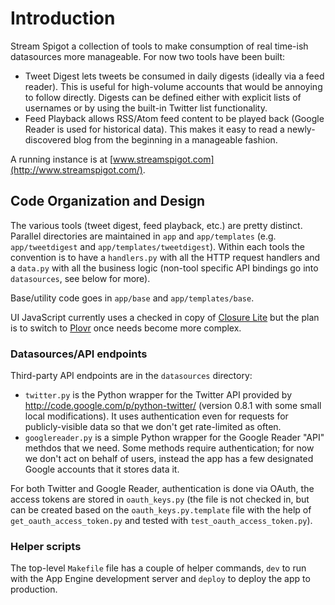# Introduction

Stream Spigot a collection of tools to make consumption of real time-ish datasources more manageable. For now two tools have been built:
* Tweet Digest lets tweets be consumed in daily digests (ideally via a feed reader). This is useful for high-volume accounts that would be annoying to follow directly. Digests can be defined either with explicit lists of usernames or by using the built-in Twitter list functionality.
* Feed Playback allows RSS/Atom feed content to be played back (Google Reader is used for historical data). This makes it easy to read a newly-discovered blog from the beginning in a manageable fashion.

A running instance is at [www.streamspigot.com](http://www.streamspigot.com/).

## Code Organization and Design

The various tools (tweet digest, feed playback, etc.) are pretty distinct. Parallel directories are maintained in `app` and `app/templates` (e.g. `app/tweetdigest` and `app/templates/tweetdigest`). Within each tools the convention is to have a `handlers.py` with all the HTTP request handlers and a `data.py` with all the business logic (non-tool specific API bindings go into `datasources`, see below for more).

Base/utility code goes in `app/base` and `app/templates/base`.

UI JavaScript currently uses a checked in copy of [Closure Lite](http://www.programmingclosure.com/closure-lite/) but the plan is to switch to [Plovr](http://plovr.com/) once needs become more complex.

### Datasources/API endpoints

Third-party API endpoints are in the `datasources` directory:

* `twitter.py` is the Python wrapper for the Twitter API provided by http://code.google.com/p/python-twitter/ (version 0.8.1 with some small local modifications). It uses authentication even for requests for publicly-visible data so that we don't get rate-limited as often.
* `googlereader.py` is a simple Python wrapper for the Google Reader "API"
methdos that we need. Some methods require authentication; for now we don't
act on behalf of users, instead the app has a few designated Google accounts
that it stores data it.

For both Twitter and Google Reader, authentication is done via OAuth, the access tokens are stored in `oauth_keys.py` (the file is not checked in, but can
be created based on the `oauth_keys.py.template` file with the help of `get_oauth_access_token.py` and tested with `test_oauth_access_token.py`).

### Helper scripts

The top-level `Makefile` file has a couple of helper commands, `dev` to run with the App Engine development server and `deploy` to deploy the app to production.